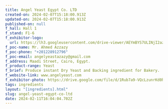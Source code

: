 ```yaml
---
title: Angel Yeast Egypt Co. LTD
created-on: 2024-02-07T15:18:00.913Z
updated-on: 2024-02-07T15:18:00.913Z
published-on: null
f_hall: Hall 1
f_stand: F1-6
f_exhibitor-logo:
  url: https://lh3.googleusercontent.com/drive-viewer/AEYmBYS7ULINjI2aznRz5YVSFga_Jg-W_2jehanTRQRVA6CeraxmT12U9jdTfClfDAfjExKljLWiU8ZTYONwNEyryviwHgqKWA=s2560
f_poc-name: Mr. Ahmed Azzazy
f_poc-phone: "+201228912796"
f_poc-email: angelyeastazazy@gmail.com
f_address: Maadi Street, Cairo, Egypt.
f_product-range: Yeast
f_brief: Produce instant Dry Yeast and Backing ingredient for Bakery.
f_website-link: www.angelyeast.com
f_exhibitor-photo: https://drive.google.com/file/d/1Rub7a9-VQcLzunrKd0hbf_Vv_PTt4f-3/view?usp=drive_link
tags: ingredients
layout: "[ingredients].html"
slug: angel-yeast-egypt-co-ltd
date: 2024-02-11T16:04:04.702Z
---
```

